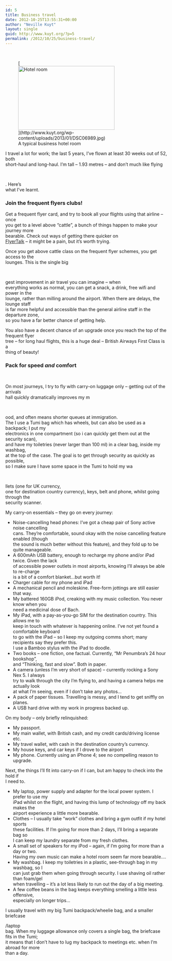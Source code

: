```yaml
---
id: 5
title: Business travel
date: 2012-10-25T13:55:31+00:00
author: "Neville Kuyt"
layout: single
guid: http://www.kuyt.org/?p=5
permalink: /2012/10/25/business-travel/
---
```

&nbsp;

<figure id="attachment_6" aria-describedby="caption-attachment-6" style="width: 300px" class="wp-caption alignnone">[<img loading="lazy" class="size-medium wp-image-6" alt="Hotel room" src="http://www.kuyt.org/wp-content/uploads/2013/01/DSC06989-300x199.jpg" width="300" height="199" srcset="http://www.kuyt.org/wp-content/uploads/2013/01/DSC06989-300x199.jpg 300w, http://www.kuyt.org/wp-content/uploads/2013/01/DSC06989-1024x681.jpg 1024w" sizes="(max-width: 300px) 100vw, 300px" />](http://www.kuyt.org/wp-content/uploads/2013/01/DSC06989.jpg)<figcaption id="caption-attachment-6" class="wp-caption-text">A typical business hotel room</figcaption></figure>

I travel a lot for work; the last 5 years, I&#8217;ve flown at least 30 weeks out of 52, both  
short-haul and long-haul. I&#8217;m tall &#8211; 1.93 metres &#8211; and don&#8217;t much like flying

&nbsp;

. Here&#8217;s  
what I&#8217;ve learnt.

### Join the frequent flyers clubs!

Get a frequent flyer card, and try to book all your flights using that airline &#8211; once  
you get to a level above &#8220;cattle&#8221;, a bunch of things happen to make your journey more  
bearable. Check out ways of getting there quicker on [  
FlyerTalk](http://www.flyertalk.com/) &#8211; it might be a pain, but it&#8217;s worth trying.

Once you get above cattle class on the frequent flyer schemes, you get access to the  
lounges. This is the single big

&nbsp;

gest improvement in air travel you can imagine &#8211; when  
everything works as normal, you can get a snack, a drink, free wifi and power in the  
lounge, rather than milling around the airport. When there are delays, the lounge staff  
is far more helpful and accessible than the general airline staff in the departure zone,  
so you have a far better chance of getting help.

You also have a decent chance of an upgrade once you reach the top of the frequent flyer  
tree &#8211; for long haul flights, this is a huge deal &#8211; British Airways First Class is a  
thing of beauty!

### Pack for speed _and_ comfort

&nbsp;

On most journeys, I try to fly with carry-on luggage only &#8211; getting out of the arrivals  
hall quickly dramatically improves my m

&nbsp;

ood, and often means shorter queues at immigration.  
The I use a Tumi bag which has wheels, but can also be used as a backpack; I put my  
electronics in one compartment (so i can quickly get them out at the security scan),  
and have my toiletries (never larger than 100 ml) in a clear bag, inside my washbag,  
at the top of the case. The goal is to get through security as quickly as possible,  
so I make sure I have some space in the Tumi to hold my wa

&nbsp;

llets (one for UK currency,  
one for destination country currency), keys, belt and phone, whilst going through the  
security scanner.

My carry-on essentials &#8211; they go on every journey:

  * Noise-cancelling head phones: I&#8217;ve got a cheap pair of Sony active noise cancelling  
    cans. They&#8217;re comfortable, sound okay with the noise cancelling feature enabled (though  
    the sound is much better without this feature), and they fold up to be quite manageable.
  * A 600mAh USB battery, enough to recharge my phone and/or iPad twice. Given the lack  
    of accessible power outlets in most airports, knowing I&#8217;ll always be able to re-charge  
    is a bit of a comfort blanket&#8230;but worth it!
  * Charger cable for my phone and iPad
  * A mechanical pencil and moleskine. Free-form jottings are still easier that way.
  * My battered 160GB iPod, creaking with my music collection. You never know when you  
    need a medicinal dose of Bach.
  * My iPad, with a pay-as-you-go SIM for the destination country. This allows me to  
    keep in touch with whatever is happening online. I&#8217;ve not yet found a comfortable keyboard  
    to go with the iPad &#8211; so I keep my outgoing comms short; many recipients say they prefer this.  
    I use a Bamboo stylus with the iPad to doodle.
  * Two books &#8211; one fiction, one factual. Currently, &#8220;Mr Penumbra&#8217;s 24 hour bookshop&#8221;,  
    and &#8220;Thinking, fast and slow&#8221;. Both in paper.
  * A camera (unless I&#8217;m very short of space) &#8211; currently rocking a Sony Nex 5. I always  
    try to walk through the city I&#8217;m flying to, and having a camera helps me actually look  
    at what I&#8217;m seeing, even if I don&#8217;t take any photos&#8230;
  * A pack of paper tissues. Travelling is messy, and I tend to get sniffly on planes.
  * A USB hard drive with my work in progress backed up.

On my body &#8211; only briefly relinquished:

  * My passport.
  * My main wallet, with British cash, and my credit cards/driving license etc.
  * My travel wallet, with cash in the destination country&#8217;s currency.
  * My house keys, and car keys if I drove to the airport
  * My phone. Currently using an iPhone 4; see no compelling reason to upgrade.

Next, the things I&#8217;ll fit into carry-on if I can, but am happy to check into the hold if  
I need to.

  * My laptop, power supply and adapter for the local power system. I prefer to use my  
    iPad whilst on the flight, and having this lump of technology off my back makes the  
    airport experience a little more bearable.
  * Clothes &#8211; I usually take &#8220;work&#8221; clothes and bring a gym outfit if my hotel sports  
    these facilities. If I&#8217;m going for more than 2 days, I&#8217;ll bring a separate bag so  
    I can keep my laundry separate from my fresh clothes.
  * A small set of speakers for my iPod &#8211; again, if I&#8217;m going for more than a day or two.  
    Having my own music can make a hotel room seem far more bearable&#8230;.
  * My washbag. I keep my toiletries in a plastic, see-through bag in my washbag, so I  
    can just grab them when going through security. I use shaving oil rather than foam/gel  
    when travelling &#8211; it&#8217;s a lot less likely to run out the day of a big meeting.
  * A few coffee beans in the bag keeps everything smelling a little less offensive,  
    especially on longer trips&#8230;

I usually travel with my big Tumi backpack/wheelie bag, and a smaller briefcase

/laptop  
bag. When my luggage allowance only covers a single bag, the briefcase fits in the Tumi;  
it means that I don&#8217;t have to lug my backpack to meetings etc. when I&#8217;m abroad for more  
than a day.